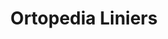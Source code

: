 ---
title: "Ortopedia Liniers"
url: /ciudad-autonoma-de-buenos-aires/ortopedia-liniers/
shop: suministros médicos
---